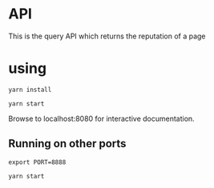 # API
This is the query API which returns the reputation of a page

# using

```yarn install```

```yarn start```

Browse to localhost:8080 for interactive documentation.

## Running on other ports

```export PORT=8888```

```yarn start```
